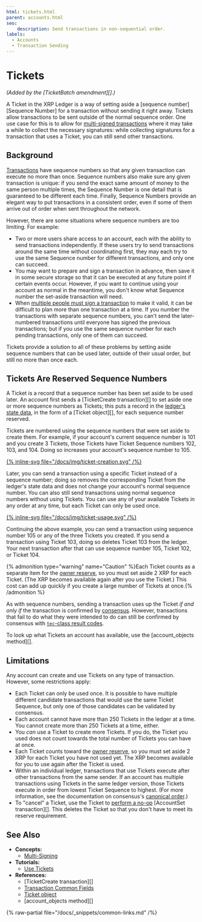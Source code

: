 ```yaml
---
html: tickets.html
parent: accounts.html
seo:
    description: Send transactions in non-sequential order.
labels:
  - Accounts
  - Transaction Sending
---
```

# Tickets

_(Added by the [TicketBatch amendment][].)_

A Ticket in the XRP Ledger is a way of setting aside a [sequence number][Sequence Number] for a transaction without sending it right away. Tickets allow transactions to be sent outside of the normal sequence order. One use case for this is to allow for [multi-signed transactions](multi-signing.md) where it may take a while to collect the necessary signatures: while collecting signatures for a transaction that uses a Ticket, you can still send other transactions.

## Background

[Transactions](../transactions/index.md) have sequence numbers so that any given transaction can execute no more than once. Sequence numbers also make sure any given transaction is unique: if you send the exact same amount of money to the same person multiple times, the Sequence Number is one detail that is guaranteed to be different each time. Finally, Sequence Numbers provide an elegant way to put transactions in a consistent order, even if some of them arrive out of order when sent throughout the network.

However, there are some situations where sequence numbers are too limiting. For example:

- Two or more users share access to an account, each with the ability to send transactions independently. If these users try to send transactions around the same time without coordinating first, they may each try to use the same Sequence number for different transactions, and only one can succeed.
- You may want to prepare and sign a transaction in advance, then save it in some secure storage so that it can be executed at any future point if certain events occur. However, if you want to continue using your account as normal in the meantime, you don't know what Sequence number the set-aside transaction will need. <!-- STYLE_OVERRIDE: will -->
- When [multiple people must sign a transaction](multi-signing.md) to make it valid, it can be difficult to plan more than one transaction at a time. If you number the transactions with separate sequence numbers, you can't send the later-numbered transactions until everyone has signed the previous transactions; but if you use the same sequence number for each pending transactions, only one of them can succeed.

Tickets provide a solution to all of these problems by setting aside sequence numbers that can be used later, outside of their usual order, but still no more than once each.


## Tickets Are Reserved Sequence Numbers

A Ticket is a record that a sequence number has been set aside to be used later. An account first sends a [TicketCreate transaction][] to set aside one or more sequence numbers as Tickets; this puts a record in the [ledger's state data](../ledgers/index.md), in the form of a [Ticket object][], for each sequence number reserved.

Tickets are numbered using the sequence numbers that were set aside to create them. For example, if your account's current sequence number is 101 and you create 3 Tickets, those Tickets have Ticket Sequence numbers 102, 103, and 104. Doing so increases your account's sequence number to 105.

[{% inline-svg file="/docs/img/ticket-creation.svg" /%}](/docs/img/ticket-creation.svg "Diagram: Creating three Tickets")

Later, you can send a transaction using a specific Ticket instead of a sequence number; doing so removes the corresponding Ticket from the ledger's state data and does not change your account's normal sequence number. You can also still send transactions using normal sequence numbers without using Tickets. You can use any of your available Tickets in any order at any time, but each Ticket can only be used once.

[{% inline-svg file="/docs/img/ticket-usage.svg" /%}](/docs/img/ticket-usage.svg "Diagram: Using Ticket 103.")

Continuing the above example, you can send a transaction using sequence number 105 or any of the three Tickets you created. If you send a transaction using Ticket 103, doing so deletes Ticket 103 from the ledger. Your next transaction after that can use sequence number 105, Ticket 102, or Ticket 104.

{% admonition type="warning" name="Caution" %}Each Ticket counts as a separate item for the [owner reserve](reserves.md), so you must set aside 2 XRP for each Ticket. (The XRP becomes available again after you use the Ticket.) This cost can add up quickly if you create a large number of Tickets at once.{% /admonition %}

As with sequence numbers, sending a transaction uses up the Ticket _if and only if_ the transaction is confirmed by [consensus](../consensus-protocol/index.md). However, transactions that fail to do what they were intended to do can still be confirmed by consensus with [`tec`-class result codes](../../references/protocol/transactions/transaction-results/tec-codes.md).

To look up what Tickets an account has available, use the [account_objects method][].

## Limitations

Any account can create and use Tickets on any type of transaction. However, some restrictions apply:

- Each Ticket can only be used once. It is possible to have multiple different candidate transactions that would use the same Ticket Sequence, but only one of those candidates can be validated by consensus.
- Each account cannot have more than 250 Tickets in the ledger at a time. You cannot create more than 250 Tickets at a time, either.
- You _can_ use a Ticket to create more Tickets. If you do, the Ticket you used does not count towards the total number of Tickets you can have at once.
- Each Ticket counts toward the [owner reserve](reserves.md), so you must set aside 2 XRP for each Ticket you have not used yet. The XRP becomes available for you to use again after the Ticket is used.
- Within an individual ledger, transactions that use Tickets execute after other transactions from the same sender. If an account has multiple transactions using Tickets in the same ledger version, those Tickets execute in order from lowest Ticket Sequence to highest. (For more information, see the documentation on consensus's [canonical order](../consensus-protocol/consensus-structure.md#calculate-and-share-validations).)
- To "cancel" a Ticket, use the Ticket to [perform a no-op](../transactions/finality-of-results/canceling-a-transaction.md) [AccountSet transaction][]. This deletes the Ticket so that you don't have to meet its reserve requirement.

## See Also


- **Concepts:**
    - [Multi-Signing](multi-signing.md)
- **Tutorials:**
    - [Use Tickets](../../tutorials/how-tos/manage-account-settings/use-tickets.md)
- **References:**
    - [TicketCreate transaction][]
    - [Transaction Common Fields](../../references/protocol/transactions/common-fields.md)
    - [Ticket object](../../references/protocol/ledger-data/ledger-entry-types/ticket.md)
    - [account_objects method][]

{% raw-partial file="/docs/_snippets/common-links.md" /%}
